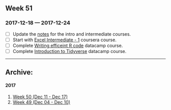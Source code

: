
## Week 51
### 2017-12-18 —  2017-12-24

- [ ] Update the [notes](https://github.com/rajanand/notes/tree/master/R) for the intro and intermediate courses.
- [ ] Start with [Excel Intermediate - 1](https://www.coursera.org/learn/excel-intermediate-1/home/welcome) coursera course. 
- [ ] Complete [Writing efficeint R code](https://campus.datacamp.com/courses/writing-efficient-r-code) datacamp course.
- [ ] Complete [Introduction to Tidyverse](https://www.datacamp.com/courses/introduction-to-the-tidyverse) datacamp course.

------ 

## Archive:
#### 2017
1. [Week 50 (Dec 11 - Dec 17)](http://rajanand.github.io/now/2017/50) 
2. [Week 49 (Dec 04 - Dec 10)](http://rajanand.github.io/now/2017/49)


